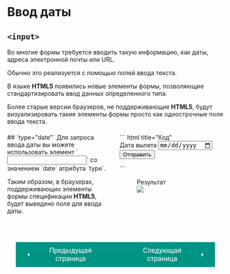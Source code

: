 # Ввод даты

## `<input>`
Во многие формы требуется вводить такую информацию, как даты, адреса электронной почты или URL.

Обычно это реализуется с помощью полей ввода текста.

В языке **HTML5** появились новые элементы формы, позволяющие стандартизировать ввод данных определенного типа.

Более старые версии браузеров, не поддерживающие **HTML5**, будут визуализировать такие элементы формы просто как однострочные поля ввода текста.

<div style="display:flex;margin-top:20px;" markdown>
<div style="flex:1;margin-right:20px;width:40%;" markdown>
## `type="date"`
Для запроса ввода даты вы можете использовать элемент `<input>` со значением `date` атрибута `type`.

Таким образом, в браузерах, поддерживающих элементы формы спецификации **HTML5**, будет выведено поле для ввода даты.
</div>
<div style="flex:1;width:60%;" markdown>
``` html title="Код"
<form action="https://www.primer.ru/bookings/" 
method="post">
    <label for="depart">Дата вылета</label>
    <input type="date" name="depart"/>
    <input type="submit" value="Отправить">
</form>
```

<figure><figcaption>Результат</figcaption><img src="/sitetest/assets/images/formdate.png"></figure></div></div>

<div style="display: flex; justify-content: space-between; padding: 20px; margin-top:30px;"><button class="custom-button" style="background-color: rgb(0, 148, 133); color: white; font-family: 'Roboto', sans-serif; border: none; cursor: pointer; padding: 10px 20px; font-size: 16px; display: flex; align-items: center;" onclick="window.location.href='/sitetest/html/forms/group'"><svg xmlns="http://www.w3.org/2000/svg" viewBox="0 0 24 24" style="fill: white; width: 20px; height: 20px;"><path d="M15 18l-6-6 6-6" /></svg><span style="margin: 0 10px;">Предыдущая страница</span></button><button class="custom-button" style="background-color: rgb(0, 148, 133); color: white; font-family: 'Roboto', sans-serif; border: none; cursor: pointer; padding: 10px 20px; font-size: 16px; display: flex; align-items: center;" onclick="window.location.href='/sitetest/html/forms/validation'"><span style="margin: 0 10px;">Следующая страница</span><svg xmlns="http://www.w3.org/2000/svg" viewBox="0 0 24 24" style="fill: white; width: 20px; height: 20px;"><path d="M9 18l6-6-6-6" /></svg></button></div>
